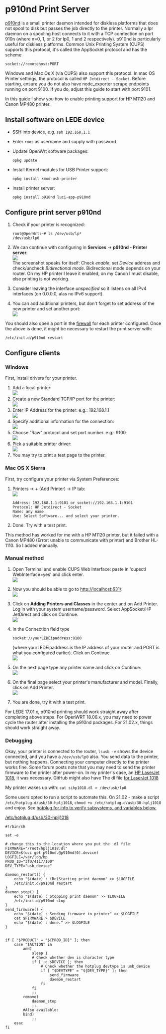 # p910nd Print Server

[p910nd](http://man.cx/p910nd "http://man.cx/p910nd") is a small printer daemon intended for diskless platforms that does not spool to disk but passes the job directly to the printer. Normally a lpr daemon on a spooling host connects to it with a TCP connection on port 910n (where n=0, 1, or 2 for lp0, 1 and 2 respectively). p910nd is particularly useful for diskless platforms. Common Unix Printing System (CUPS) supports this protocol, it's called the AppSocket protocol and has the scheme

```
socket://remotehost:PORT
```

Windows and Mac Os X (via CUPS) also support this protocol. In mac OS Printer settings, the protocol is called `HP Jetdirect - Socket`. Before starting, ensure you do not also have node\_exporter scrape endpoints running on port 9100. If you do, adjust this guide to start with port 9101.

In this guide I show you how to enable printing support for HP M1120 and Canon MP480 printer.

## Install software on LEDE device

- SSH into device, e.g. `ssh 192.168.1.1`
- Enter `root` as username and supply with password
- Update OpenWrt software packages:
  
  ```
  opkg update
  ```
- Install Kernel modules for USB Printer support:
  
  ```
  opkg install kmod-usb-printer
  ```
- Install printer server:
  
  ```
  opkg install p910nd luci-app-p910nd
  ```

## Configure print server p910nd

1. Check if your printer is recognized:
   
   ```
   root@OpenWrt:~# ls /dev/usb/lp*
   /dev/usb/lp0
   ```
2. We can continue with configuring in **Services** → **p910nd - Printer server**:  
   [![](/_media/media/docs/howto/p910nd_01.png?w=600&tok=ce6b2e)](/_detail/media/docs/howto/p910nd_01.png?id=docs%3Aguide-user%3Aservices%3Aprint_server%3Ap910ndprinterserver "media:docs:howto:p910nd_01.png")  
   The screenshot speaks for itself: Check *enable*, set *Device* address and check/uncheck *Bidirectional mode*. Bidirectional mode depends on your router. On my HP printer I leave it enabled, on my Canon I must disable, else printing is not working.
3. Consider leaving the interface *unspecified* so it listens on all IPv4 interfaces (on 0.0.0.0, alas no IPv6 support).
4. You can add additional printers, but don't forget to set address of the new printer and set another port:  
   [![](/_media/media/docs/howto/p910nd_02.png?w=600&tok=81d4d1)](/_detail/media/docs/howto/p910nd_02.png?id=docs%3Aguide-user%3Aservices%3Aprint_server%3Ap910ndprinterserver "media:docs:howto:p910nd_02.png")

You should also open a port in the [firewall](/packages/index/network---firewall "packages:index:network---firewall") for each printer configured. Once the above is done, it might be necessary to restart the print server with:

```
/etc/init.d/p910nd restart
```

## Configure clients

### Windows

First, install drivers for your printer.

1. Add a local printer:  
   [![](/_media/media/docs/howto/p910nd_03.png?w=600&tok=56c929)](/_detail/media/docs/howto/p910nd_03.png?id=docs%3Aguide-user%3Aservices%3Aprint_server%3Ap910ndprinterserver "media:docs:howto:p910nd_03.png")
2. Create a new Standard TCP/IP port for the printer:  
   [![](/_media/media/docs/howto/p910nd_04.png?w=600&tok=01edab)](/_detail/media/docs/howto/p910nd_04.png?id=docs%3Aguide-user%3Aservices%3Aprint_server%3Ap910ndprinterserver "media:docs:howto:p910nd_04.png")
3. Enter IP Address for the printer: e.g.: 192.168.1.1  
   [![](/_media/media/docs/howto/p910nd_05.png?w=600&tok=a7c0b3)](/_detail/media/docs/howto/p910nd_05.png?id=docs%3Aguide-user%3Aservices%3Aprint_server%3Ap910ndprinterserver "media:docs:howto:p910nd_05.png")
4. Specify additional information for the connection:  
   [![](/_media/media/docs/howto/p910nd_06.png?w=600&tok=d7eb07)](/_detail/media/docs/howto/p910nd_06.png?id=docs%3Aguide-user%3Aservices%3Aprint_server%3Ap910ndprinterserver "media:docs:howto:p910nd_06.png")
5. Choose “Raw” protocol and set port number. e.g.: 9100  
   [![](/_media/media/docs/howto/p910nd_07.png?w=600&tok=a2feda)](/_detail/media/docs/howto/p910nd_07.png?id=docs%3Aguide-user%3Aservices%3Aprint_server%3Ap910ndprinterserver "media:docs:howto:p910nd_07.png")
6. Pick a suitable printer driver:  
   [![](/_media/media/docs/howto/p910nd_08.png?w=600&tok=d5c959)](/_detail/media/docs/howto/p910nd_08.png?id=docs%3Aguide-user%3Aservices%3Aprint_server%3Ap910ndprinterserver "media:docs:howto:p910nd_08.png")
7. You may try to print a test page to the printer.

### Mac OS X Sierra

First, try configure your printer via System Preferences:

1. Printers → + (Add Printer) → IP tab:  
   [![](/_media/media/docs/howto/p910nd_09.png?w=600&tok=4d019b)](/_detail/media/docs/howto/p910nd_09.png?id=docs%3Aguide-user%3Aservices%3Aprint_server%3Ap910ndprinterserver "media:docs:howto:p910nd_09.png")
   
   ```
   Address: 192.168.1.1:9101 or socket://192.168.1.1:9101
   Protocol: HP Jetdirect - Socket
   Name: any name
   Use: Select Software... and select your printer.
   ```
2. Done. Try with a test print.

This method has worked for me with a HP M1120 printer, but it failed with a Canon MP480 (Error: unable to communicate with printer) and Brother HL-1110. So I added manually.

### Manual method

1. Open Terminal and enable CUPS Web Interface: paste in 'cupsctl WebInterface=yes' and click enter.  
   [![](/_media/media/docs/howto/p910nd_10.png?w=600&tok=2bd899)](/_detail/media/docs/howto/p910nd_10.png?id=docs%3Aguide-user%3Aservices%3Aprint_server%3Ap910ndprinterserver "media:docs:howto:p910nd_10.png")
2. Now you should be able to go to [http://localhost:631/](http://localhost:631/ "http://localhost:631/"):  
   [![](/_media/media/docs/howto/p910nd_11.png?w=600&tok=cb630a)](/_detail/media/docs/howto/p910nd_11.png?id=docs%3Aguide-user%3Aservices%3Aprint_server%3Ap910ndprinterserver "media:docs:howto:p910nd_11.png")
3. Click on **Adding Printers and Classes** in the center and on Add Printer. Log in with your system username/password. Select AppSocket/HP JetDirect and click on Continue.  
   [![](/_media/media/docs/howto/p910nd_12.png?w=600&tok=056f73)](/_detail/media/docs/howto/p910nd_12.png?id=docs%3Aguide-user%3Aservices%3Aprint_server%3Ap910ndprinterserver "media:docs:howto:p910nd_12.png")
4. In the Connection field type
   
   ```
   socket://yourLEDEipaddress:9100
   ```
   
   (where yourLEDEipaddress is the IP address of your router and PORT is what you configured earlier). Click on Continue.  
   [![](/_media/media/docs/howto/p910nd_13.png?w=600&tok=be6f2f)](/_detail/media/docs/howto/p910nd_13.png?id=docs%3Aguide-user%3Aservices%3Aprint_server%3Ap910ndprinterserver "media:docs:howto:p910nd_13.png")
5. On the next page type any printer name and click on Continue:  
   [![](/_media/media/docs/howto/p910nd_14.png?w=600&tok=d62130)](/_detail/media/docs/howto/p910nd_14.png?id=docs%3Aguide-user%3Aservices%3Aprint_server%3Ap910ndprinterserver "media:docs:howto:p910nd_14.png")
6. On the final page select your printer's manufacturer and model. Finally, click on Add Printer.  
   [![](/_media/media/docs/howto/p910nd_15.png?w=600&tok=5f8070)](/_detail/media/docs/howto/p910nd_15.png?id=docs%3Aguide-user%3Aservices%3Aprint_server%3Ap910ndprinterserver "media:docs:howto:p910nd_15.png")
7. You are done, try it with a test print.

For LEDE 17.01.x, p910nd printing should work straight away after completing above steps. For OpenWRT 18.06.x, you may need to power cycle the router after installing the p910nd packages. For 21.02.x, things should work straight away.

### Debugging

Okay, your printer is connected to the router, `lsusb -v` shows the device connected, and you have a `/dev/usb/lp0` also. You send data to the printer, but nothing happens. Connecting your computer directly to the printer works fine. Some forum posts note that you may need to send the printer firmware to the printer after power-on. In my printer's case, an [HP LaserJet 1018](https://www.openprinting.org/printer/HP/HP-LaserJet_1018 "https://www.openprinting.org/printer/HP/HP-LaserJet_1018"), it was necessary. GitHub might also have The dl file [for LaserJet 1018](https://github.com/inveneo/hub-linux-ubuntu/blob/master/install/overlay/usr/share/foo2zjs/firmware/sihp1018.dl "https://github.com/inveneo/hub-linux-ubuntu/blob/master/install/overlay/usr/share/foo2zjs/firmware/sihp1018.dl")

My printer wakes up with: `cat sihp1018.dl > /dev/usb/lp0`

Some users opted to run a script to automate this. On 21.02 - make a script `/etc/hotplug.d/usb/30-hplj1018`, `chmod +x /etc/hotplug.d/usb/30-hplj1018` and enjoy. See [hotplug for info to verify subsystems, and variables below.](/docs/guide-user/base-system/hotplug "docs:guide-user:base-system:hotplug")

[/etc/hotplug.d/usb/30-hplj1018](/_export/code/docs/guide-user/services/print_server/p910ndprinterserver?codeblock=8 "Download Snippet")

```
#!/bin/sh
 
set -e
 
# change this to the location where you put the .dl file:
FIRMWARE="/root/hplj1018.dl"
DEVICE=$(uci get p910nd.@p910nd[0].device)
LOGFILE=/var/log/hp
PROD_ID="3f0/4117/100"
DEV_TYPE="usb_device"
 
daemon_restart() {
    echo "$(date) : (Re)Starting print daemon" >> $LOGFILE
    /etc/init.d/p910nd restart
}
daemon_stop() {
    echo "$(date) : Stopping print daemon" >> $LOGFILE
    /etc/init.d/p910nd stop
}
send_firmware() {
    echo "$(date) : Sending firmware to printer" >> $LOGFILE
    cat $FIRMWARE > $DEVICE
    echo "$(date) : done." >> $LOGFILE
}
 
 
if [ "$PRODUCT" = "${PROD_ID}" ]; then
    case "$ACTION" in
        add)
            sleep 1
            # Check whether dev is character type
            if [ -c $DEVICE ]; then
                # Check whether the hotplug devtype is usb_device
                if [ "$DEVTYPE" = "${DEV_TYPE}" ]; then
                    send_firmware
                    daemon_restart
                fi
            fi
            ;;
        remove)
            daemon_stop
            ;;
        #Also available:
        bind)
            ;;
    esac
fi
```
